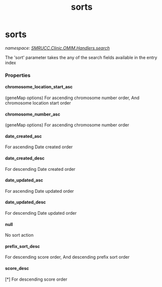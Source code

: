 ﻿---
title: sorts
---

# sorts
_namespace: [SMRUCC.Clinic.OMIM.Handlers.search](N-SMRUCC.Clinic.OMIM.Handlers.search.html)_

The 'sort' parameter takes the any of the search fields available in the entry index




### Properties

#### chromosome_location_start_asc
(geneMap options) For ascending chromosome number order, And chromosome location start order
#### chromosome_number_asc
(geneMap options) For ascending chromosome number order
#### date_created_asc
For ascending Date created order
#### date_created_desc
For descending Date created order
#### date_updated_asc
For ascending Date updated order
#### date_updated_desc
For descending Date updated order
#### null
No sort action
#### prefix_sort_desc
For descending score order, And descending prefix sort order
#### score_desc
[*] For descending score order
